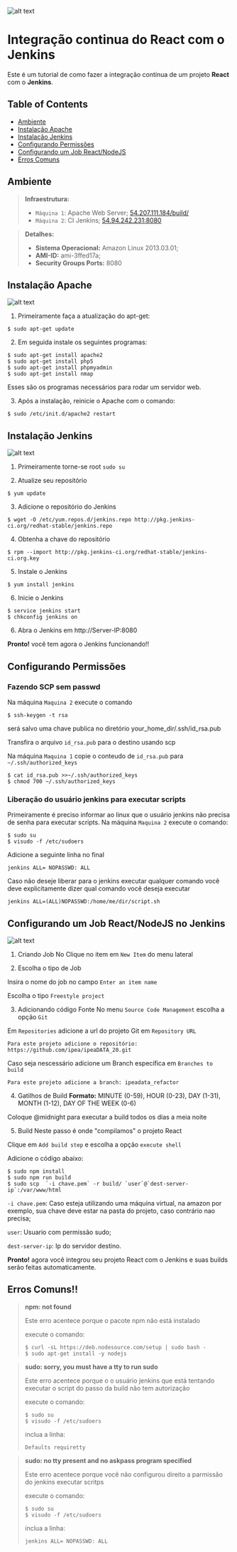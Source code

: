![alt text](https://i2.wp.com/codeforgeek.com/wp-content/uploads/2016/04/banner-1.png?zoom=2&resize=770%2C385&ssl=1 "react+jenkins") 

# Integração continua do React com o Jenkins

Este é um tutorial de como fazer a integração contínua de um projeto **React** com o **Jenkins**.

## Table of Contents

- [Ambiente](#ambiente)
- [Instalação Apache](#instalação-apache)
- [Instalação Jenkins](#instalação-jenkins)
- [Configurando Permissões](#configurando-permissões)
- [Configurando um Job React/NodeJS](#configurando-um-job-reactnodejs)
- [Erros Comuns](#erros-comuns)


## Ambiente
> **Infraestrutura:**
> - `Máquina 1`: Apache Web Server; [54.207.111.184/build/](http://54.207.111.184/build/)
> - `Máquina 2`: CI Jenkins; [54.94.242.231:8080](http://54.94.242.231:8080)

> **Detalhes:**
> - **Sistema Operacional:** Amazon Linux 2013.03.01;
> - **AMI-ID:** ami-3ffed17a;
> - **Security Groups Ports:** 8080

## Instalação Apache
![alt text](https://www.librebyte.net/wp-content/uploads/2012/08/apache_log.png "Apache") 

1. Primeiramente faça a atualização do apt-get: 
```shell
$ sudo apt-get update 
```

2. Em seguida instale os seguintes programas: 
```shell
$ sudo apt-get install apache2
$ sudo apt-get install php5
$ sudo apt-get install phpmyadmin
$ sudo apt-get install nmap 
```
     
Esses são os programas necessários para rodar um servidor web. 

3. Após a instalação, reinicie o Apache com o comando: 
```shell
$ sudo /etc/init.d/apache2 restart
```
## Instalação Jenkins
![alt text](http://thedeveloperworldisyours.com/wp-content/uploads/jenkins_logo.png "Jenkins") 

1. Primeiramente torne-se root `sudo su`

2. Atualize seu repositório
```shell
$ yum update
```

3. Adicione o repositório do Jenkins
```shell
$ wget -O /etc/yum.repos.d/jenkins.repo http://pkg.jenkins-ci.org/redhat-stable/jenkins.repo
```

4. Obtenha a chave do repositório
```shell
$ rpm --import http://pkg.jenkins-ci.org/redhat-stable/jenkins-ci.org.key
```

5. Instale o Jenkins
```shell
$ yum install jenkins
```

6. Inicie o Jenkins
```shell
$ service jenkins start
$ chkconfig jenkins on
```

6. Abra o Jenkins em http://Server-IP:8080

**Pronto!** você tem agora o Jenkins funcionando!!

## Configurando Permissões
### Fazendo SCP sem passwd
Na máquina `Maquina 2` execute o comando

```shell
$ ssh-keygen -t rsa
```
será salvo uma chave publica no diretório 
your_home_dir/.ssh/id_rsa.pub

Transfira o arquivo `id_rsa.pub` para o destino usando scp

Na máquina `Maquina 1` copie o conteudo de `id_rsa.pub` para `~/.ssh/authorized_keys`

```shell
$ cat id_rsa.pub >>~/.ssh/authorized_keys
$ chmod 700 ~/.ssh/authorized_keys
```


### Liberação do usuário jenkins para executar scripts
Primeiramente é preciso informar ao linux que o usuário jenkins não precisa de senha para executar scripts. Na máquina `Maquina 2` execute o comando:

```shell
$ sudo su    
$ visudo -f /etc/sudoers
```
Adicione a seguinte linha no final

```shell
jenkins ALL= NOPASSWD: ALL
```

Caso não deseje liberar para o jenkins executar qualquer comando você deve explicitamente dizer qual comando você deseja executar

```shell
jenkins ALL=(ALL)NOPASSWD:/home/me/dir/script.sh
```

## Configurando um Job React/NodeJS no Jenkins
![alt text](http://coenraets.org/blog/wp-content/uploads/2014/12/react-node.png "Apache") 


1. Criando Job
No Clique no item em `New Item` do menu lateral

2. Escolha o tipo de Job

Insira o nome do job no campo `Enter an item name`

Escolha o tipo `Freestyle project`

3. Adicionando código Fonte
No menu `Source Code Management` escolha a opção `Git`

Em `Repositories` adicione a url do projeto Git em `Repository URL`

`Para este projeto adicione o repositório: https://github.com/ipea/ipeaDATA_20.git `

Caso seja nescessário adicione um Branch específica em `Branches to build`

`Para este projeto adicione a branch: ipeadata_refactor`


4. Gatilhos de Build
**Formato:** MINUTE (0-59), HOUR (0-23), DAY (1-31), MONTH (1-12), DAY OF THE WEEK (0-6)

Coloque @midnight para executar a build todos os dias a meia noite

5. Build
Neste passo é onde "compilamos" o projeto React

Clique em `Add build step` e escolha a opção `execute shell`

Adicione o código abaixo:

```shell
$ sudo npm install
$ sudo npm run build
$ sudo scp  `-i chave.pem` -r build/ `user`@`dest-server-ip`:/var/www/html
```
`-i chave.pem`: Caso esteja utilizando uma máquina virtual, na amazon por exemplo, sua chave deve estar na pasta do projeto, caso contrário nao precisa;

`user`: Usuario com permissão sudo;

`dest-server-ip`: Ip do servidor destino.

**Pronto!** agora você integrou seu projeto React com o Jenkins e suas builds serão feitas automaticamente.

## Erros Comuns!!

> **npm: not found**
>
> Este erro acentece porque o pacote npm não está instalado
>
> execute o comando:
> ```shell
> $ curl -sL https://deb.nodesource.com/setup | sudo bash -
> $ sudo apt-get install -y nodejs
> ```

> **sudo: sorry, you must have a tty to run sudo**
>
> Este erro acentece porque o o usuário jenkins que está tentando executar o script do passo da build não tem autorização
>
> execute o comando:
> ```shell
> $ sudo su 
> $ visudo -f /etc/sudoers
> ```
> inclua a linha:
> ```shell
> Defaults requiretty
> ```

> **sudo: no tty present and no askpass program specified**
>
> Este erro acentece porque você não configurou direito a parmissão do jenkins executar scritps
>
> execute o comando:
> ```shell
> $ sudo su 
> $ visudo -f /etc/sudoers
> ```
> inclua a linha:
> ```shell
> jenkins ALL= NOPASSWD: ALL
> ```

















